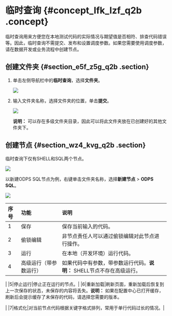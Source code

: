 # 临时查询 {#concept_lfk_lzf_q2b .concept}

临时查询用来方便您在本地测试代码的实际情况与期望值是否相符、排查代码错误等。因此，临时查询不需提交、发布和设置调度参数。如果您需要使用调度参数，请在数据开发或业务流程中创建节点。

## 创建文件夹 {#section_e5f_z5g_q2b .section}

1.  单击左侧导航栏中的**临时查询**，选择**文件夹**。

    ![](http://static-aliyun-doc.oss-cn-hangzhou.aliyuncs.com/assets/img/16313/15368048327948_zh-CN.png)

2.  输入文件夹名称，选择文件夹的位置，单击**提交**。

    ![](http://static-aliyun-doc.oss-cn-hangzhou.aliyuncs.com/assets/img/16313/15368048327949_zh-CN.png)

    **说明：** 可以存在多级文件夹目录，因此可以将此文件夹放在已创建好的其他文件夹下。


## 创建节点 {#section_wz4_kvg_q2b .section}

临时查询下仅有SHELL和SQL两个节点。

![](http://static-aliyun-doc.oss-cn-hangzhou.aliyuncs.com/assets/img/16313/15368048327950_zh-CN.png)

以新建ODPS SQL节点为例，右键单击文件夹名称，选择**新建节点** \> **ODPS SQL**。

![](http://static-aliyun-doc.oss-cn-hangzhou.aliyuncs.com/assets/img/16313/15368048327951_zh-CN.png)

|序号|功能|说明|
|:-|:-|:-|
|1|保存|保存当前输入的代码。|
|2|偷锁编辑|非节点责任人可以通过偷锁编辑对此节点进行操作。|
|3|运行|在本地（开发环境）运行代码。|
|4|高级运行（带参数运行）|如果代码中有参数，带参数运行代码。**说明：** SHELL节点不存在高级运行。

|
|5|停止运行|停止正在运行的节点。|
|6|重新加载|刷新页面，重新加载后恢复到上一次保存的状态，未保存的内容将丢失。**说明：** 如果在配置中心已打开缓存，刷新后会提示缓存了未保存的代码，请选择您需要的版本。

|
|7|格式化|对当前节点代码根据关键字格式排列，常用于单行代码过长的情况。|


